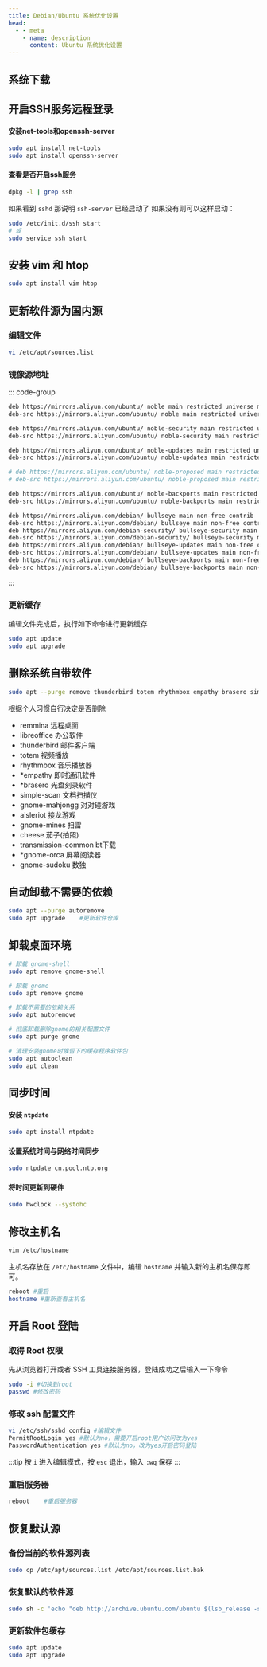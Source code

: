 ```yaml
---
title: Debian/Ubuntu 系统优化设置
head:
  - - meta
    - name: description
      content: Ubuntu 系统优化设置
---
```


## 系统下载

<Box :items="[
{name: 'Ubuntu', link: 'https://cn.ubuntu.com/download/desktop', icon: 'logos:ubuntu',  color: '#dd4814', tag: '24.04 LTS' },
{name: 'Debian',link: 'https://www.debian.org/', icon: 'logos:debian', color: '#a80030',  tag: '12.5' }
]"/>

## 开启SSH服务远程登录

#### 安装net-tools和openssh-server

```sh
sudo apt install net-tools
sudo apt install openssh-server
```

#### 查看是否开启ssh服务

```sh
dpkg -l | grep ssh

```

如果看到 `sshd` 那说明 `ssh-server` 已经启动了 如果没有则可以这样启动：

```sh
sudo /etc/init.d/ssh start
# 或
sudo service ssh start
```

## 安装 vim 和 htop

```sh
sudo apt install vim htop
```

## 更新软件源为国内源

### 编辑文件

```sh
vi /etc/apt/sources.list
```

### 镜像源地址

::: code-group

```sh [Ubuntu镜像源]
deb https://mirrors.aliyun.com/ubuntu/ noble main restricted universe multiverse
deb-src https://mirrors.aliyun.com/ubuntu/ noble main restricted universe multiverse

deb https://mirrors.aliyun.com/ubuntu/ noble-security main restricted universe multiverse
deb-src https://mirrors.aliyun.com/ubuntu/ noble-security main restricted universe multiverse

deb https://mirrors.aliyun.com/ubuntu/ noble-updates main restricted universe multiverse
deb-src https://mirrors.aliyun.com/ubuntu/ noble-updates main restricted universe multiverse

# deb https://mirrors.aliyun.com/ubuntu/ noble-proposed main restricted universe multiverse
# deb-src https://mirrors.aliyun.com/ubuntu/ noble-proposed main restricted universe multiverse

deb https://mirrors.aliyun.com/ubuntu/ noble-backports main restricted universe multiverse
deb-src https://mirrors.aliyun.com/ubuntu/ noble-backports main restricted universe multiverse

```

```sh [Debian镜像源]
deb https://mirrors.aliyun.com/debian/ bullseye main non-free contrib
deb-src https://mirrors.aliyun.com/debian/ bullseye main non-free contrib
deb https://mirrors.aliyun.com/debian-security/ bullseye-security main
deb-src https://mirrors.aliyun.com/debian-security/ bullseye-security main
deb https://mirrors.aliyun.com/debian/ bullseye-updates main non-free contrib
deb-src https://mirrors.aliyun.com/debian/ bullseye-updates main non-free contrib
deb https://mirrors.aliyun.com/debian/ bullseye-backports main non-free contrib
deb-src https://mirrors.aliyun.com/debian/ bullseye-backports main non-free contrib
```

:::

### 更新缓存

编辑文件完成后，执行如下命令进行更新缓存

```sh
sudo apt update
sudo apt upgrade
```

## 删除系统自带软件

```sh
sudo apt --purge remove thunderbird totem rhythmbox empathy brasero simple-scan gnome-mahjongg aisleriot gnome-mines cheese transmission-common gnome-orca gnome-sudoku remmina
```

根据个人习惯自行决定是否删除

- remmina 远程桌面
- libreoffice 办公软件
- thunderbird 邮件客户端
- totem 视频播放
- rhythmbox 音乐播放器
- \*empathy 即时通讯软件
- \*brasero 光盘刻录软件
- simple-scan 文档扫描仪
- gnome-mahjongg 对对碰游戏
- aisleriot 接龙游戏
- gnome-mines 扫雷
- cheese 茄子(拍照)
- transmission-common bt下载
- \*gnome-orca 屏幕阅读器
- gnome-sudoku 数独

## 自动卸载不需要的依赖

```sh
sudo apt --purge autoremove
sudo apt upgrade	#更新软件仓库
```

## 卸载桌面环境

```sh
# 卸载 gnome-shell
sudo apt remove gnome-shell

# 卸载 gnome
sudo apt remove gnome

# 卸载不需要的依赖关系
sudo apt autoremove

# 彻底卸载删除gnome的相关配置文件
sudo apt purge gnome

# 清理安装gnome时候留下的缓存程序软件包
sudo apt autoclean
sudo apt clean
```

## 同步时间

#### 安装 `ntpdate`

```sh
sudo apt install ntpdate
```

#### 设置系统时间与网络时间同步

```sh
sudo ntpdate cn.pool.ntp.org
```

#### 将时间更新到硬件

```sh
sudo hwclock --systohc
```

## 修改主机名

```sh
vim /etc/hostname

```

主机名存放在 `/etc/hostname` 文件中，编辑 `hostname` 并输入新的主机名保存即可。

```sh
reboot #重启
hostname #重新查看主机名
```

## 开启 Root 登陆

### 取得 Root 权限

先从浏览器打开或者 SSH 工具连接服务器，登陆成功之后输入一下命令

```bash
sudo -i #切换到root
passwd #修改密码
```

### 修改 ssh 配置文件

```bash
vi /etc/ssh/sshd_config #编辑文件
PermitRootLogin yes #默认为no，需要开启root用户访问改为yes
PasswordAuthentication yes #默认为no，改为yes开启密码登陆
```

:::tip
按 `i` 进入编辑模式，按 `esc` 退出，输入 `:wq` 保存
:::

### 重启服务器

```bash
reboot    #重启服务器
```

## 恢复默认源

### 备份当前的软件源列表

```sh
sudo cp /etc/apt/sources.list /etc/apt/sources.list.bak
```

### 恢复默认的软件源

```sh
sudo sh -c 'echo "deb http://archive.ubuntu.com/ubuntu $(lsb_release -sc) main restricted universe multiverse" > /etc/apt/sources.list'
```

### 更新软件包缓存

```sh
sudo apt update
sudo apt upgrade
```
